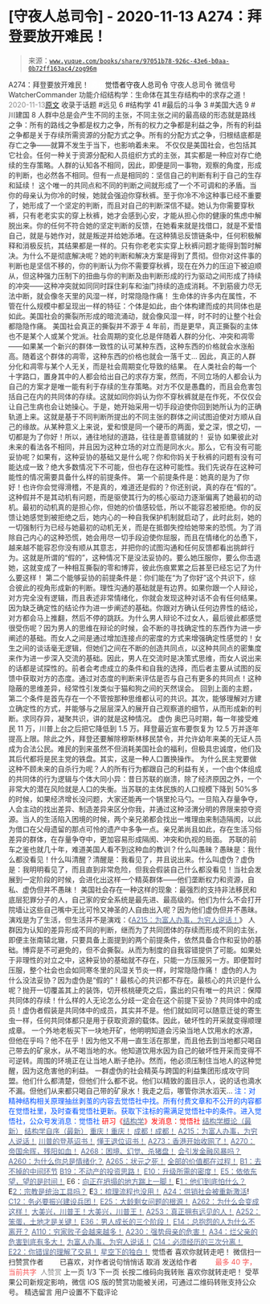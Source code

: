 # [守夜人总司令] - 2020-11-13 A274：拜登要放开难民！

> 来源：[`www.yuque.com/books/share/97051b78-926c-43e6-b0aa-0b72ff163ac4/zog96m`](https://www.yuque.com/books/share/97051b78-926c-43e6-b0aa-0b72ff163ac4/zog96m)

<ne-p id="520f42f3293818f927861ebbd5b15da4_p_0" data-lake-id="520f42f3293818f927861ebbd5b15da4_p_0"><ne-text id="u74544146" style="color: rgb(51, 51, 51);">A274：拜登要放开难民！</ne-text></ne-p> <ne-p id="40a9fc66fa08a19c5a2ae4edbf01e809" data-lake-id="40a9fc66fa08a19c5a2ae4edbf01e809"><ne-text id="ufb4669b9" ne-fontsize="12" style="color: rgb(255, 255, 255);">原创</ne-text><ne-text id="u10f00bd5" ne-fontsize="14">觉悟者</ne-text><ne-text id="u70d960e5" ne-fontsize="14">守夜人总司令</ne-text></ne-p> <ne-p id="51cab520c04dcebba375bfb1ba06bf23" data-lake-id="51cab520c04dcebba375bfb1ba06bf23"><ne-text id="u62cf3292" ne-fontsize="14" ne-bold="true" style="color: rgb(51, 51, 51);">守夜人总司令</ne-text></ne-p> <ne-p id="3c4e736cf4c2c5d4f4c2f3a4b56d4102" data-lake-id="3c4e736cf4c2c5d4f4c2f3a4b56d4102"><ne-text id="ued7b5386" ne-fontsize="14" style="color: rgb(51, 51, 51);">微信号</ne-text><ne-text id="uc25dc67b" ne-fontsize="14" style="color: rgb(51, 51, 51);">WatcherCommander</ne-text></ne-p> <ne-p id="d3b17dbb03bbc21d344bffa7510d49b8" data-lake-id="d3b17dbb03bbc21d344bffa7510d49b8"><ne-text id="u5c7924e2" ne-fontsize="14" style="color: rgb(51, 51, 51);">功能介绍</ne-text><ne-text id="u6aa2259d" ne-fontsize="14" style="color: rgb(51, 51, 51);">结构学：生命体在其生存结构中的求存之道！</ne-text></ne-p> <ne-p id="608b7607e9005f2a4177b22ef9414242" data-lake-id="608b7607e9005f2a4177b22ef9414242"><ne-text id="u23861532" style="color: rgb(140, 140, 140);">2020-11-13</ne-text>[<ne-text id="uebc6a1bd" ne-fontsize="14">原文</ne-text>](https://mp.weixin.qq.com/s?__biz=MzAxNDk1NjI2Mw==&mid=2247486051&idx=1&sn=16a4a4dd2c45563e443a6b280cb8c694&chksm=9b8a29ebacfda0fd392c9a3481fc1672de502d8678074500e94047306e74046addb03696145d&scene=27#wechat_redirect&cpage=90)</ne-p> <ne-p id="37d5e3a1b63c2ffd52061d6e22fe0918" data-lake-id="37d5e3a1b63c2ffd52061d6e22fe0918"><ne-text id="u9d5e015a" style="color: rgb(51, 51, 51);">收录于话题</ne-text></ne-p> <ne-p id="d7f1a318933699392b23747e3ace326b" data-lake-id="d7f1a318933699392b23747e3ace326b"><ne-text id="uc9f9ebb4" style="color: rgb(51, 51, 51);">#远见 6</ne-text></ne-p> <ne-p id="3cab443d96ad544b29e2c9ce3efeb120" data-lake-id="3cab443d96ad544b29e2c9ce3efeb120"><ne-text id="u3d376f7b" style="color: rgb(51, 51, 51);">#结构学 41</ne-text></ne-p> <ne-p id="935a6fa124e76061e4a45877f397ee60" data-lake-id="935a6fa124e76061e4a45877f397ee60"><ne-text id="u8dbaea59" style="color: rgb(51, 51, 51);">#最后的斗争 3</ne-text></ne-p> <ne-p id="31f07eae89198977baf7aee68d5bada3" data-lake-id="31f07eae89198977baf7aee68d5bada3"><ne-text id="u49bebab2" style="color: rgb(51, 51, 51);">#美国大选 9</ne-text></ne-p> <ne-p id="a4c001f9562840499e81841bce4266cc" data-lake-id="a4c001f9562840499e81841bce4266cc"><ne-text id="u7cc3cc3e" style="color: rgb(51, 51, 51);">#川建国 8</ne-text></ne-p> <ne-p id="bf0c7853e1e683d8a762db55ada8b3c1" data-lake-id="bf0c7853e1e683d8a762db55ada8b3c1"><ne-text id="ue9f56c72" style="color: rgb(51, 51, 51);">人群中总是会产生不同的主张，不同主张之间的最高级的形态就是路线之争：所有的路线之争都是权力之争，所有的权力之争都是利益之争，所有的利益之争都是关于存续所需资源的分配方式之争。所有的分配方式之争，归根结底都是存亡之争——就算不发生于当下，也影响着未来。</ne-text></ne-p> <ne-p id="c90b470cd5449be8f45ab7d2dc2f7c8a" data-lake-id="c90b470cd5449be8f45ab7d2dc2f7c8a"><ne-text id="u469c3d6d" style="color: rgb(51, 51, 51);">不仅仅是美国社会，也包括其它社会。任何一种关于资源分配和人员组织方式的主张，其实都是一种应对存亡绝续的生存策略。人群的认知各不相同，因此，即便是同一事物，观察的角度，形成的判断，也必然各不相同。但有一点是相同的：坚信自己的判断有利于自己的生存和延续！</ne-text></ne-p> <ne-p id="98604e71163470b5af7a5742a16a9bb0" data-lake-id="98604e71163470b5af7a5742a16a9bb0"><ne-text id="u1bd1b1b2" style="color: rgb(51, 51, 51);">这个唯一的共同点和不同的判断之间就形成了一个不可调和的矛盾。当你的母亲认为你冷的时候，她就会强迫你穿秋裤。至于你冷不冷这种事已经不重要了，她形成了一个坚定的判断，而且对自己的判断深信不疑。她认为你需要穿秋裤，只有老老实实的穿上秋裤，她才会感到心安，才能从担心你的健康的焦虑中解脱出来。你的任何不符合她的坚定判断的反馈，在她看来就是找借口，就是不爱惜自己，就是与她作对，就是叛逆并给她添堵。在这种猜忌反馈链条中，任何积极解释和消极反抗，其结果都是一样的。只有你老老实实穿上秋裤问题才能得到暂时解决。为什么不是彻底解决呢？她的判断和解决方案是得到了贯彻。但你对这件事的判断也是坚信不移的，你的判断认为你不需要穿秋裤，现在在外力的压迫下被迫顺从，但这种强力压制下的扭曲与你的判断及由判断形成的行为驱动之间形成了持续的冲突——这种冲突就如同同时踩住刹车和油门持续的造成消耗。不到筋疲力尽无法中断，就会像冬天里的风湿一样，时常隐隐作痛！</ne-text></ne-p> <ne-p id="6a3e6b5728c5c24b7ff842120ead7a72" data-lake-id="6a3e6b5728c5c24b7ff842120ead7a72"><ne-text id="ue9918b09" style="color: rgb(51, 51, 51);">生命体的许多内在属性，不管在什么规模中都呈现出一样的特征：个体是如此，由个体构建而成的共同体也是如此。美国社会的撕裂所形成的暗流涌动，就会像风湿一样，时不时的让整个社会都隐隐作痛。</ne-text></ne-p> <ne-p id="f12b2d1e1fe78d8ae6a3824b7bdfff1f" data-lake-id="f12b2d1e1fe78d8ae6a3824b7bdfff1f"><ne-text id="u3370b851" style="color: rgb(51, 51, 51);">美国社会真正的撕裂并不源于 4 年前，而是更早，真正撕裂的主体也不是某个人或某个党派。社会周期的变化总是伴随着人群的分化、冲突和凋零——如果某一个新兴的群体一致性的认可某种东西，这种东西的价格就会水涨船高。随着这个群体的凋零，这种东西的价格也就会一落千丈… 因此，真正的人群分化和凋零与某个人无关，而是社会周期变化导致的结果。</ne-text></ne-p> <ne-p id="923e7ed18ac177da8f3009ef8149610b" data-lake-id="923e7ed18ac177da8f3009ef8149610b"><ne-text id="u8302cf77" style="color: rgb(51, 51, 51);">在人类社会的每一个十字路口，置身其中的人都会给出自己的求存方案，然而，不同立场的人都会认为自己的方案才是唯一能有利于存续的生存策略。对方不仅是愚蠢的，而且会危害包括自己在内的共同体的存续。这就如同你妈认为你不穿秋裤就是在作死，不仅仅会让自己生病也会让她操心。于是，她开始采用一切手段迫使你回到她所认为的正确轨道上来。这就是基于不同判断所提出的不同主张的群体之间试图迫使对方顺从自己的缘故。从某种意义上来说，爱和恨是同一个硬币的两面，爱之深，恨之切，一切都是为了你好！所以，通往地狱的道路，往往是善意铺就的！</ne-text></ne-p> <ne-p id="dace1a3fabf562afd86b510f8c4774b3" data-lake-id="dace1a3fabf562afd86b510f8c4774b3"><ne-text id="ub0a1a832" ne-bold="true" style="color: rgb(51, 51, 51);">妥协</ne-text></ne-p> <ne-p id="a3b3f59d06945f10c41f03a0bd242d29" data-lake-id="a3b3f59d06945f10c41f03a0bd242d29"><ne-text id="uf1519c22" style="color: rgb(51, 51, 51);">如果彼此对未来的看法各不相同，并且因为这种立场的对立而是同水火。那么，它有没有可能妥协呢？如果有，这种妥协的基础又是什么呢？你和你妈关于秋裤的问题有没有可能达成一致？绝大多数情况下不可能，但也存在这种可能性。我们先说存在这种可能性的情况需要具备什么样的前提条件。</ne-text></ne-p> <ne-p id="b0708de8269b4a37d2194fc8373c4943" data-lake-id="b0708de8269b4a37d2194fc8373c4943"><ne-text id="u5c079d5b" style="color: rgb(51, 51, 51);">第一个前提条件是：她真的是为了你好！也许你会觉得滑稽，不是真的，难道还是假的？你还别说，真的存在“假的”。这种假并不是其动机有问题，而是驱使其行为的核心驱动力逐渐偏离了她最初的动机。最初的动机真的是担心你，但她的价值感较低，所以不能容忍被拒绝。你的反馈让她感觉到被拒绝之后，她内心的一种自我保护机制就启动了，此时此刻，她的一切强制行为已经与她最初的动机无关，而是在抵御失控给她带来的恐慌。为了消除自己内心的这种恐慌，她会用尽一切手段迫使你屈服，而且在情绪化的怂恿下，越来越不能容忍你没有顺从其意志，并把你的试图沟通和任何反馈都看出挑衅行为。这就是所谓的“假的”，这种情况下是没法妥协的。要么她压服你，要么你击退她，这就变成了一种相互撕裂的零和博弈，彼此伤痕累累之后甚至已经忘记了为什么要这样！</ne-text></ne-p> <ne-p id="2b7fb948db6df2e8b20ff1e775a7a56a" data-lake-id="2b7fb948db6df2e8b20ff1e775a7a56a"><ne-text id="u5c5c8156" style="color: rgb(51, 51, 51);">第二个能够妥协的前提条件是：你们能在“为了你好”这个共识下，综合彼此的视角形成新的判断。理性沟通的基础就是有边界。如果你跟一个人辩论，对方完全没有逻辑，而且表述非常情绪化，你就会发现这种对话不会有任何结果。因为缺乏确定性的结论作为进一步阐述的基础。你跟对方确认任何边界性的结论，对方都会马上推翻，然后不停的跳跃。为什么男人辩论不过女人，最后彼此都感觉很受伤呢？因为男人的思维在辩论的时候，会不断的寻找确定性的东西作为进一步阐述的基础。而女人之间是通过增加连接点的密度的方式来增强确定性感觉的！女生之间的谈话毫无逻辑，但她们之间在不断的创造共同点，以这种共同点的密集度来作为进一步深入交流的基础。因此，男人在交流时是决策式思维，而女人说出来的话都是试探性的。前者会考虑成立的条件和自我的选择，而后者主要从试图的反馈中获取对方的态度。通过对态度的判断来评估是否与自己有更多的共同点！这种隐蔽的思维差异，经常性引发类似于猫和狗之间的天然误会。</ne-text></ne-p> <ne-p id="811cfc976bf1b739031b7f751a0d933e" data-lake-id="811cfc976bf1b739031b7f751a0d933e"><ne-text id="u9a683bb9" style="color: rgb(51, 51, 51);">回到上面的主题，第二个条件是首先存在一个不管按那种思维都认可的共识。其次，能够理解对方建立确定性的方式，并能够与之层层深入的展开自己观察道的细节，从而形成新的判断。求同存异，凝聚共识，讲的就是这种情况。</ne-text></ne-p> <ne-p id="5c872296c09866eb5681a1cacb687f74" data-lake-id="5c872296c09866eb5681a1cacb687f74"><ne-text id="u33ed9b19" ne-bold="true" style="color: rgb(51, 51, 51);">虚伪</ne-text></ne-p> <ne-p id="f324e651ed5e6313a5a54f6e9d622c8a" data-lake-id="f324e651ed5e6313a5a54f6e9d622c8a"><ne-text id="ubeb69e08" style="color: rgb(51, 51, 51);">奥巴马时期，每一年接受难民 11 万，川普上台之后把它降低到 1.5 万。拜登最近宣布要恢复为 12.5 万并逐年提高上限。除此之外，拜登还要解除穆斯林移民禁令，并允许幼年来美的无证人员成为合法公民。难民的到来虽然不但消耗美国社会的福利，但极具忠诚度，他们及其后代都将是民主党的铁盘。其实，这是一种人口置换操作。</ne-text></ne-p> <ne-p id="363e07ea63716ffa4b2373aa67bf8198" data-lake-id="363e07ea63716ffa4b2373aa67bf8198"><ne-text id="u893aac4c" style="color: rgb(51, 51, 51);">为什么民主党要做这种不顾未来的自杀行为呢？人的所有行为都跟自己的利益有关，一个由个体组成的共同体的行为逻辑与个体大同小异：昔日苏联的崩溃，除了经济原因之外，一个非常大的潜在风险就是人口的失衡。当苏联的主体民族的人口规模下降到 50%多的时候，如果经济增长没问题，大家还能再一个锅里抡马勺。一旦陷入存量争夺，人会主动的找出差异、制造差异来区分你我，并通过这种泾渭分明的界限来掠夺资源。当人的生活陷入困境的时候，两个亲兄弟都会找出一堆理由来制造隔阂，以此为借口在父母遗留的那点可怜的遗产中多争一点。亲兄弟尚且如此，存在生活习俗差异的群体，在存量争夺中，更加容易形成隔阂、冲突和仇视的局面。</ne-text></ne-p> <ne-p id="bebc238c65507ff50f7fca6b5be1d9f0" data-lake-id="bebc238c65507ff50f7fca6b5be1d9f0"><ne-text id="udb52c686" style="color: rgb(51, 51, 51);">苏联的前车之鉴也就几十年，难道美国人看不到这种血的教训？什么叫愚昧？愚昧是：我什么都没看见！什么叫清醒？清醒是：我看见了，并且说出来。什么叫虚伪？虚伪是：我明明看见了，而且直到非常危险，但我会假装自己什么都没看见！当社会发展到一定阶段的时候，会进化出这样一个精英群体——他们垄断权力和资源，自私、虚伪但并不愚昧！</ne-text></ne-p> <ne-p id="593f107eb50cc87eeacb143e0cc1640b" data-lake-id="593f107eb50cc87eeacb143e0cc1640b"><ne-text id="ube9833c4" style="color: rgb(51, 51, 51);">美国社会存在一种这样的现象：最强烈的支持非法移民和底层犯罪分子的人，自己家的安全系统是最先进、最高级的。他们为什么不会打开院墙让这些自己嘴中无比可怜又神圣的人自由出入呢？因为他们虚伪但并不愚昧。演戏是为了生活，但生活并不是演戏：《</ne-text>[<ne-text id="ua086a248" style="color: rgb(87, 107, 149);">A215：为富人办事，为穷人说话！</ne-text>](http://mp.weixin.qq.com/s?__biz=MzAxNDk1NjI2Mw==&mid=2247485551&idx=1&sn=73c6eccb8f9f841ae33bef7f3f4abbcc&chksm=9b8a2be7acfda2f182b69d83448189f4db97be5e35acefbf86f8e6b1e3f0646838e968f871a0&scene=21#wechat_redirect)<ne-text id="uc0a31098" style="color: rgb(51, 51, 51);">》</ne-text></ne-p> <ne-p id="fb0e993b7ffb4de19d1faef7aa2bf144" data-lake-id="fb0e993b7ffb4de19d1faef7aa2bf144"><ne-text id="u9485fad4" style="color: rgb(51, 51, 51);">人群因为认知的差异形成不同的判断，继而为了共同团体的存续而形成不同的主张，即便主张南辕北辙，只要具备上面提到的两个前提条件，依然具备合作和妥协的基础。博弈是不可避免的，但不会撕裂。从而为制度的自我容错提供了可能。如果处于非理性的对立之中，这种妥协的基础就不存在，只能一方压服另一方。即便暂时压服，整个社会也会如同寒冬里的风湿关节炎一样，时常隐隐作痛！</ne-text></ne-p> <ne-p id="d96e51ca350370c2a2ac81a0a6102c2c" data-lake-id="d96e51ca350370c2a2ac81a0a6102c2c"><ne-text id="u5a25bc79" style="color: rgb(51, 51, 51);">虚伪的人为什么没法妥协？因为虚伪是“假的”！最核心的共识都不存在。最核心的共识是什么呢？抛开一切覆盖其上的装饰，切开核桃硬壳之后，露出的只有唯一的共识：保障共同体的存续！什么样的人无论怎么分歧一定会在这个前提下妥协？共同体中的成员！虚伪者假装是共同体中的成员，其实并不是。他们就如同可以随意迁徙的寄生虫一样，任何共同体都只是用于获取资源的载体。因此，破坏性的开采就变得顺理成章。</ne-text></ne-p> <ne-p id="f1d150b655373a81060de019626eafca" data-lake-id="f1d150b655373a81060de019626eafca"><ne-text id="u37806cb5" style="color: rgb(51, 51, 51);">一个外地老板买下一块地开矿，他明明知道会污染当地人饮用水的水源，但他在乎吗？他不在乎！因为他又不用一直生活在那里，而且他去到当地都只喝自己带去的矿泉水，从不喝当地的水。他知道饮用水因为自己的破坏性开采而变得不可逆转。周围的环境正在让当地人断子绝孙。然而，他必须压制住当地人的这种觉醒，因为这危害他的利益。</ne-text></ne-p> <ne-p id="4681ae521106cbf33ce7e819b2c57bcb" data-lake-id="4681ae521106cbf33ce7e819b2c57bcb"><ne-text id="u4d176d8c" style="color: rgb(51, 51, 51);">一群虚伪的社会精英与跨国的利益集团形成攻守同盟。他们什么都清楚，但他们什么都不说。他们以精致的面目示人，说的话也滴水不漏。但他们从来都只喝自己带的矿泉水！我走之后，哪管你洪水滔天…</ne-text></ne-p> <ne-p id="8ecee0bcc2737c357ff07ddd23fe6f7f" data-lake-id="8ecee0bcc2737c357ff07ddd23fe6f7f"><ne-text id="u18c5b6ad" ne-bold="true" style="color: rgb(0, 82, 255);">注：对精神结构相关原理抽丝剥茧的内容去觉悟社中找。所有付费文章和不公开的内容都在觉悟社里，及时查看觉悟社更新。获取下注标的需满足觉悟社中的条件。进入觉悟社，公众号发消息：觉悟社</ne-text></ne-p> <ne-p id="264b37167b2da3690715684a5f38bde9" data-lake-id="264b37167b2da3690715684a5f38bde9" ne-alignment="center"><ne-text id="ub36a7a1b" ne-fontsize="13" style="color: rgb(255, 0, 0);">研习《</ne-text>[<ne-text id="u73dedb14" style="color: rgb(87, 107, 149);">结构学</ne-text>](https://mp.weixin.qq.com/mp/appmsgalbum?action=getalbum&album_id=1318317199878225920&__biz=MzAxNDk1NjI2Mw==#wechat_redirect)<ne-text id="u8de75db5" ne-fontsize="13" style="color: rgb(255, 0, 0);">》发消息</ne-text><ne-text id="u9cfcdd99" ne-fontsize="13" ne-bold="true" style="color: rgb(255, 0, 0);">：觉悟社</ne-text></ne-p>  <ne-p id="44b0254517485530b5d9c5b9cfd758b8" data-lake-id="44b0254517485530b5d9c5b9cfd758b8" ne-alignment="center"><ne-card data-card-name="image" data-card-type="inline" id="iffiz" ne-fontsize="13" data-event-boundary="card" style="color: rgb(53, 53, 53);"><ne-p id="f2d883d09e74d0da64e4be73049eeafc" data-lake-id="f2d883d09e74d0da64e4be73049eeafc">[<ne-text id="u3f87c07e" ne-fontsize="13" style="color: rgb(87, 107, 149);">结构学概论（最新）</ne-text>](http://mp.weixin.qq.com/s?__biz=MzAxNDk1NjI2Mw==&mid=2247485167&idx=1&sn=d5e962eff4a8e9770c83bc87d19d07f3&chksm=9b8a2567acfdac7154f7a62996dca874e5d186b44f3d120dcb633760318788c42d304e325313&scene=21#wechat_redirect)</ne-p> <ne-p id="317d1e2408a9b7fb9df7e4d82f0671ce" data-lake-id="317d1e2408a9b7fb9df7e4d82f0671ce">[<ne-text id="udc3e8a37" ne-fontsize="13" style="color: rgb(87, 107, 149);">结构学自序（最新）</ne-text>](http://mp.weixin.qq.com/s?__biz=MzAxNDk1NjI2Mw==&mid=2247485327&idx=1&sn=5a8c9a6499c84e1c3129ca7cb41e0ac7&chksm=9b8a2407acfdad112471c12c6b86e4e914116dbb6d6588fa726a72e0aafa01d9c1b9fd24a738&scene=21#wechat_redirect)</ne-p> <ne-p id="c943e757468d7be6193653ef06044287" data-lake-id="c943e757468d7be6193653ef06044287">[<ne-text id="u4bc5d072" ne-fontsize="13" style="color: rgb(87, 107, 149);">重庆！重庆！</ne-text>](http://mp.weixin.qq.com/s?__biz=MzAxNDk1NjI2Mw==&mid=2247485354&idx=1&sn=331128611c478feede60317e963239a5&chksm=9b8a2422acfdad3448a9bcc0f9745f4367028e8a9b0a307f7c01c2690c398560a4be5e43492c&scene=21#wechat_redirect)</ne-p> <ne-p id="82e9c32ac411e2dcb7cebd8833eb031b" data-lake-id="82e9c32ac411e2dcb7cebd8833eb031b">[<ne-text id="u86e6a497" ne-fontsize="13" style="color: rgb(87, 107, 149);">成都！成都！</ne-text>](http://mp.weixin.qq.com/s?__biz=MzIzMDYwOTM0Mg==&mid=2247484576&idx=1&sn=432e1df31f0735f0c93636776e97a859&chksm=e8b19c71dfc615671c9204af66bb0ffdb622fb2545b0387734a662feaa8e8be57d3063f59c5a&scene=21#wechat_redirect)</ne-p> <ne-p id="8f8785765ba084a0dd6a96299c6f80c0" data-lake-id="8f8785765ba084a0dd6a96299c6f80c0">[<ne-text id="u627763fd" ne-fontsize="13" style="color: rgb(87, 107, 149);">A215：为富人办事，为穷人说话！</ne-text>](http://mp.weixin.qq.com/s?__biz=MzAxNDk1NjI2Mw==&mid=2247485551&idx=1&sn=73c6eccb8f9f841ae33bef7f3f4abbcc&chksm=9b8a2be7acfda2f182b69d83448189f4db97be5e35acefbf86f8e6b1e3f0646838e968f871a0&scene=21#wechat_redirect)</ne-p> <ne-p id="73011bd314c09a3b4f56e2d512d80807" data-lake-id="73011bd314c09a3b4f56e2d512d80807">[<ne-text id="u788ab45c" ne-fontsize="13" style="color: rgb(87, 107, 149);">川普的登基诏书！</ne-text>](http://mp.weixin.qq.com/s?__biz=MzAxNDk1NjI2Mw==&mid=2247485994&idx=1&sn=1386947b02dcf7859a430b95973dba4e&chksm=9b8a29a2acfda0b4b96fe0f26e71de347de1898f6fd1a2f59280cbabc6976ca0c5e4958ba74a&scene=21#wechat_redirect)</ne-p> <ne-p id="339ad8616b7573f4f7143df1341a3180" data-lake-id="339ad8616b7573f4f7143df1341a3180">[<ne-text id="u0ee4111a" ne-fontsize="13" style="color: rgb(87, 107, 149);">懂王退位诏书！</ne-text>](http://mp.weixin.qq.com/s?__biz=MzAxNDk1NjI2Mw==&mid=2247486004&idx=1&sn=e77bc895425f2b8d633a2bf520238a0b&chksm=9b8a29bcacfda0aa3896a444fe5d6d3e87b9dc80e5a3677a79d99060e640866df16420ce4458&scene=21#wechat_redirect)</ne-p> <ne-p id="78ccda0378af2c7c8cb6ad886e8138c0" data-lake-id="78ccda0378af2c7c8cb6ad886e8138c0">[<ne-text id="u08791e64" ne-fontsize="13" style="color: rgb(87, 107, 149);">A273：香港开始收网了！</ne-text>](http://mp.weixin.qq.com/s?__biz=MzAxNDk1NjI2Mw==&mid=2247486046&idx=1&sn=658fd1f0670418ba2b57c5ac4a10bf09&chksm=9b8a29d6acfda0c0756814708793f9bc5bcfbcd26bb95b9bf8cb56cfb24f2c8150b0dac97a82&scene=21#wechat_redirect)</ne-p> <ne-p id="37e2146686857c081582d17ece71d7be" data-lake-id="37e2146686857c081582d17ece71d7be">[<ne-text id="u0e5e3014" ne-fontsize="13" style="color: rgb(87, 107, 149);">A270：帝国余晖，残阳如血！</ne-text>](http://mp.weixin.qq.com/s?__biz=MzAxNDk1NjI2Mw==&mid=2247486034&idx=1&sn=dd804b6b0c77b7eaee323ff1c75d0781&chksm=9b8a29daacfda0cc03cae9883ea3a777783fd7b246c0a46f57234f3d2ba81c373ef688ce936e&scene=21#wechat_redirect)</ne-p> <ne-p id="341c7b5ff63e37157f1f805051d652d4" data-lake-id="341c7b5ff63e37157f1f805051d652d4">[<ne-text id="u3715eec3" ne-fontsize="13" style="color: rgb(87, 107, 149);">A268：困境、幻觉、杀猪盘！</ne-text>](http://mp.weixin.qq.com/s?__biz=MzAxNDk1NjI2Mw==&mid=2247486009&idx=1&sn=7041a3af3fc2ccf02f7fdfab8522ebdc&chksm=9b8a29b1acfda0a7f535679478aa338c726ba4b1010fbe5c9fc0ee6cff5b2b875c8ad6503225&scene=21#wechat_redirect)</ne-p> <ne-p id="989bfe02ec1ff8117fb0469ec861c6ae" data-lake-id="989bfe02ec1ff8117fb0469ec861c6ae">[<ne-text id="u7edff436" ne-fontsize="13" style="color: rgb(87, 107, 149);">会引发金融风暴吗？</ne-text>](http://mp.weixin.qq.com/s?__biz=MzIzMDYwOTM0Mg==&mid=2247484522&idx=1&sn=2c70396adcb6dc54df34052ca924aac5&chksm=e8b19cbbdfc615ad03c4de063af6eb3dcd8af5e3b20e71438206304d6b44ad150fc6d8b8e9ff&scene=21#wechat_redirect)</ne-p> <ne-p id="72f5603a368668636bc0a3cd20e5d9e6" data-lake-id="72f5603a368668636bc0a3cd20e5d9e6">[<ne-text id="uc3a3c3a4" ne-fontsize="13" style="color: rgb(87, 107, 149);">A260：为什么你总是情绪化？</ne-text>](http://mp.weixin.qq.com/s?__biz=MzAxNDk1NjI2Mw==&mid=2247485923&idx=1&sn=6e1e4a5b0b44a3ac652fe5b32b56ac07&chksm=9b8a2a6bacfda37d56d0717875b11867d9f7426fb815a36f43aebb438d135b81c8d69c3ab006&scene=21#wechat_redirect)</ne-p> <ne-p id="5338ffd09c4a0d3ebd91fc5542d4d56c" data-lake-id="5338ffd09c4a0d3ebd91fc5542d4d56c">[<ne-text id="udac439ea" ne-fontsize="13" style="color: rgb(87, 107, 149);">A265：状元之死！</ne-text>](http://mp.weixin.qq.com/s?__biz=MzAxNDk1NjI2Mw==&mid=2247485989&idx=1&sn=e68f095a30726390b5c2d9eceeca7ab3&chksm=9b8a29adacfda0bbcb9a223e21127e23a2ce9aa8b1d060735a724e7e2cbe96e3bafd5b425a9a&scene=21#wechat_redirect)</ne-p> <ne-p id="1b4018017c3cbec981fc9a5193466d70" data-lake-id="1b4018017c3cbec981fc9a5193466d70">[<ne-text id="u33f2c07a" ne-fontsize="13" style="color: rgb(87, 107, 149);">全部的价值都在过程！</ne-text>](http://mp.weixin.qq.com/s?__biz=MzAxNDk1NjI2Mw==&mid=2247485888&idx=1&sn=f9765bb5c7a4b9f5ad472f7484094e2d&chksm=9b8a2a48acfda35e1616382e077254eee1ce9e45629c2e043b3c0ff5e0a10d888ed0910b78c7&scene=21#wechat_redirect)</ne-p> <ne-p id="44e3e1414e885912cb02885a23df70ad" data-lake-id="44e3e1414e885912cb02885a23df70ad">[<ne-text id="ub21efc5f" ne-fontsize="13" style="color: rgb(87, 107, 149);">B1：去不掉的中间环节</ne-text>](http://mp.weixin.qq.com/s?__biz=MzIzMDYwOTM0Mg==&mid=2247483903&idx=1&sn=e8a21cb816d6a27d869f81463805a208&chksm=e8b1992edfc610380f54d91f9acc9844820c77ce8a5bcedb4f36372c406647f45fd2514a6a77&scene=21#wechat_redirect)</ne-p> <ne-p id="bf9e760b94e7085f227bd72e6c405f8b" data-lake-id="bf9e760b94e7085f227bd72e6c405f8b">[<ne-text id="uea49ed71" ne-fontsize="13" style="color: rgb(87, 107, 149);">B19：不动产的投资思路！</ne-text>](http://mp.weixin.qq.com/s?__biz=MzIzMDYwOTM0Mg==&mid=2247484069&idx=1&sn=a13a6e590a21b27fd1356718b3a2dcd3&chksm=e8b19a74dfc613622b23c7233732cbb1d499c75f9b7ac3047cdeaee3a34eeae7d3b4871429f1&scene=21#wechat_redirect)</ne-p> <ne-p id="ca04c9a0e614597d20469bac2cd8b330" data-lake-id="ca04c9a0e614597d20469bac2cd8b330">[<ne-text id="u8bd0f9a9" ne-fontsize="13" style="color: rgb(87, 107, 149);">E10：升级所需的密度！</ne-text>](http://mp.weixin.qq.com/s?__biz=MzAxNDk1NjI2Mw==&mid=2247485337&idx=1&sn=e93780b3d10de5b467e71f326eb12838&chksm=9b8a2411acfdad07d858079223ba3eda77fe88caa8d769030eb67c15f5511fab584f8d1244ca&scene=21#wechat_redirect)</ne-p> <ne-p id="6740332445aec18eac4d7b3b510832cd" data-lake-id="6740332445aec18eac4d7b3b510832cd">[<ne-text id="u13c8fa46" ne-fontsize="13" style="color: rgb(87, 107, 149);">E5：依依东望，望的是时间！</ne-text>](http://mp.weixin.qq.com/s?__biz=MzIzMDYwOTM0Mg==&mid=2247483860&idx=1&sn=b5b01ae82ff764ce2806251e3f2a809f&chksm=e8b19905dfc61013607735eb7782299c9a4d7a39a8b15a7b46182ef20eda3ffe9f6ed6337e1f&scene=21#wechat_redirect)</ne-p> <ne-p id="6c2c73401209d79a4476b17e901d3c44" data-lake-id="6c2c73401209d79a4476b17e901d3c44"><ne-text id="u75f2bd04" ne-fontsize="13" style="color: rgb(53, 53, 53);">E6：</ne-text>[<ne-text id="uf0c8599c" ne-fontsize="13" style="color: rgb(87, 107, 149);">向正在坍塌的地方踹上一脚！</ne-text>](http://mp.weixin.qq.com/s?__biz=MzAxNDk1NjI2Mw==&mid=2247483789&idx=1&sn=5e44b7b524c3dc4bb7705f49ed0a44a3&chksm=9b8a2205acfdab139e4b1d44ef6702b09c9fbf79505340205d13fbdaa33207a997f54bee0e97&scene=21#wechat_redirect)</ne-p> <ne-p id="62f73163063f144e3a911f709780b37a" data-lake-id="62f73163063f144e3a911f709780b37a"><ne-text id="u01521395" ne-fontsize="13" style="color: rgb(11, 1, 20);">E</ne-text>[<ne-text id="uf7c9cf67" ne-fontsize="13" style="color: rgb(87, 107, 149);">1：他们到底怕什么？</ne-text>](http://mp.weixin.qq.com/s?__biz=MzAxNDk1NjI2Mw==&mid=2247483898&idx=1&sn=1b0a50386e9e89d2750dec717236f0aa&chksm=9b8a2272acfdab64235b35ee5e91b8cac6172144207251636e1345fc570aa1601f59eff7f442&scene=21#wechat_redirect)</ne-p> <ne-p id="639ecd54036601a54d90d3de72d72798" data-lake-id="639ecd54036601a54d90d3de72d72798"><ne-text id="ud034d4fe" ne-fontsize="13" style="color: rgb(11, 1, 20);">E</ne-text>[<ne-text id="u6f704a78" ne-fontsize="13" style="color: rgb(87, 107, 149);">2：宗教是统治工具吗？</ne-text>](http://mp.weixin.qq.com/s?__biz=MzAxNDk1NjI2Mw==&mid=2247483901&idx=1&sn=f5d9f8c7bd84370c79adae921351e813&chksm=9b8a2275acfdab63fde093d76ff82e01d0e2fd43ea675f77fd17fd51a15873d4d10499f5338d&scene=21#wechat_redirect)</ne-p> <ne-p id="34a4d4c679c11b5451dce621c3bf6cef" data-lake-id="34a4d4c679c11b5451dce621c3bf6cef"><ne-text id="ub496fb0a" ne-fontsize="13" style="color: rgb(11, 1, 20);">E</ne-text>[<ne-text id="u9f109cad" ne-fontsize="13" style="color: rgb(87, 107, 149);">3：梳理流程也没用！</ne-text>](http://mp.weixin.qq.com/s?__biz=MzAxNDk1NjI2Mw==&mid=2247483989&idx=1&sn=ee70dacfd980f041379d91ae947ece44&chksm=9b8a21ddacfda8cb28bf62d6f53531e8a8ebce2de96396e50ec7e7e144fffe502ec6faee3415&scene=21#wechat_redirect)</ne-p> <ne-p id="ec66852760755cfd21f2ecfcc47040ad" data-lake-id="ec66852760755cfd21f2ecfcc47040ad">[<ne-text id="u1b79ac29" ne-fontsize="13" style="color: rgb(87, 107, 149);">A24：供销社会被重新激活</ne-text>](http://mp.weixin.qq.com/s?__biz=MzAxNDk1NjI2Mw==&mid=2247484249&idx=1&sn=b8af24c3440b291292b1ed4eddfcfaec&chksm=9b8a20d1acfda9c79045cf72415a403a655fcbcc03483c9b2970fd289e28f7c18a998142039c&scene=21#wechat_redirect)<ne-text id="u38675ad9" ne-fontsize="13" style="color: rgb(11, 1, 20);">!</ne-text></ne-p> <ne-p id="8877cf038f04ec079a67a05e3bcfd5a7" data-lake-id="8877cf038f04ec079a67a05e3bcfd5a7">[<ne-text id="u0edf3f0c" ne-fontsize="13" style="color: rgb(87, 107, 149);">C12：务必要振兴建设兵团！</ne-text>](http://mp.weixin.qq.com/s?__biz=MzAxNDk1NjI2Mw==&mid=2247484193&idx=1&sn=88c86597191d0c97a411f9ea6f7b7c5d&chksm=9b8a20a9acfda9bfae819e8e42531fe6d523dd244ef0fc0c0787ab812540108c181f7ec2ffa9&scene=21#wechat_redirect)</ne-p> <ne-p id="137c35782402bcdbe3065cb5e304b3fa" data-lake-id="137c35782402bcdbe3065cb5e304b3fa">[<ne-text id="u94c3b26d" ne-fontsize="13" style="color: rgb(87, 107, 149);">E25：大龄剩女问题的根源！</ne-text>](http://mp.weixin.qq.com/s?__biz=MzIzMDYwOTM0Mg==&mid=2247484587&idx=1&sn=3335cb9dd973ae9f9c9279a0388bbe33&chksm=e8b19c7adfc6156c752a5edad793fc1d8db424d6b609ce62f26f78537b3b41e83ea47aca2929&scene=21#wechat_redirect)</ne-p> <ne-p id="c87a66708946033eb0fcab6c97ed0c7f" data-lake-id="c87a66708946033eb0fcab6c97ed0c7f">[<ne-text id="ub602d122" ne-fontsize="13" style="color: rgb(87, 107, 149);">A262：为什么会变成这样！</ne-text>](http://mp.weixin.qq.com/s?__biz=MzIzMDYwOTM0Mg==&mid=2247484706&idx=1&sn=5ca043ccf8e8e37fa1b92dc64b676c54&chksm=e8b19df3dfc614e536b260c443b18902be1d0043e8d0be9bc1e7399af61a6baeeec6485ba015&scene=21#wechat_redirect)</ne-p> <ne-p id="b0e03d4578bd2260e32534cdd3615af7" data-lake-id="b0e03d4578bd2260e32534cdd3615af7">[<ne-text id="u19cce6b0" ne-fontsize="13" style="color: rgb(87, 107, 149);">大美兴，川普王！大美兴，川普王！</ne-text>](http://mp.weixin.qq.com/s?__biz=MzIzMDYwOTM0Mg==&mid=2247484697&idx=1&sn=9f591794bbbf03db85d5cf43fb68b09a&chksm=e8b19dc8dfc614de1a28502672f9a3913e22f4aa51586f65015d8d929f89abeb1fe13fa20ec7&scene=21#wechat_redirect)</ne-p> <ne-p id="8dceee6ed5aee07c68e34a2a0d67eb9c" data-lake-id="8dceee6ed5aee07c68e34a2a0d67eb9c">[<ne-text id="u09712c2a" ne-fontsize="13" style="color: rgb(87, 107, 149);">A253：真正拥有远见的人！</ne-text>](http://mp.weixin.qq.com/s?__biz=MzIzMDYwOTM0Mg==&mid=2247484654&idx=1&sn=5826086165322478b2f0fbdbfe4f321e&chksm=e8b19c3fdfc61529bf931903efc689bc8b756a292fddf971cdda369691ad320d85e6e2d53b5b&scene=21#wechat_redirect)</ne-p> <ne-p id="50c6f684ca64762360bcb69be3a435bb" data-lake-id="50c6f684ca64762360bcb69be3a435bb">[<ne-text id="u71bbabc2" ne-fontsize="13" style="color: rgb(87, 107, 149);">A252：笨蛋，土地才是关键！</ne-text>](http://mp.weixin.qq.com/s?__biz=MzIzMDYwOTM0Mg==&mid=2247484626&idx=1&sn=4e43f2ef656aef28fba94ae72d295fb9&chksm=e8b19c03dfc615154ee4587f8facc3446de42f7189175385d3ee3d35c04264487aca3a9f6585&scene=21#wechat_redirect)</ne-p> <ne-p id="f6f74803d5dfdadcbb2b159ea6df9e2e" data-lake-id="f6f74803d5dfdadcbb2b159ea6df9e2e">[<ne-text id="ubf61364a" ne-fontsize="13" style="color: rgb(87, 107, 149);">E36：男人成长的三个阶段！</ne-text>](http://mp.weixin.qq.com/s?__biz=MzIzMDYwOTM0Mg==&mid=2247484322&idx=1&sn=c300d9466951d36645128c5167ca5934&chksm=e8b19b73dfc61265dde1bb437a9945db0c1d9c7fe1cbffe1feec995c9dde8a6eb99272dc86a9&scene=21#wechat_redirect)</ne-p> <ne-p id="fd100a84b64ba6bb96bfc4ad9d53bdff" data-lake-id="fd100a84b64ba6bb96bfc4ad9d53bdff">[<ne-text id="u72cd9938" ne-fontsize="13" style="color: rgb(87, 107, 149);">E14：总抱怨的人为什么不离开？</ne-text>](http://mp.weixin.qq.com/s?__biz=MzIzMDYwOTM0Mg==&mid=2247484341&idx=1&sn=c266eb0136273f0b1219e0fd659daafc&chksm=e8b19b64dfc61272f157e1e17a76b2e83c6fd62a1beb78d60ea73a65463109b428cd9dd6ce7a&scene=21#wechat_redirect)</ne-p> <ne-p id="2203fb937e4e03c0695a4518c9820ae2" data-lake-id="2203fb937e4e03c0695a4518c9820ae2">[<ne-text id="u86fddbe8" ne-fontsize="13" style="color: rgb(87, 107, 149);">A110：穷家败子会越来越多！</ne-text>](http://mp.weixin.qq.com/s?__biz=MzAxNDk1NjI2Mw==&mid=2247484897&idx=1&sn=84e1c8a85eb385c04f400095d47d55eb&chksm=9b8a2669acfdaf7f7a431a12c057023ae123aaa855b0f9d48a98c21eae27788632beb60765c9&scene=21#wechat_redirect)</ne-p> <ne-p id="97fa7be1d577499182c7af1bcc226ad7" data-lake-id="97fa7be1d577499182c7af1bcc226ad7">[<ne-text id="u5881fa28" ne-fontsize="13" style="color: rgb(87, 107, 149);">A230：强势母亲的危害！</ne-text>](http://mp.weixin.qq.com/s?__biz=MzAxNDk1NjI2Mw==&mid=2247485580&idx=1&sn=2cc3edbadc35fe694b34e553e609e93f&chksm=9b8a2b04acfda21277dcce494459ecb73b606a954a7e020e03498408591b33bead008575f0f7&scene=21#wechat_redirect)</ne-p> <ne-p id="8995d4f38bd1dea70b04212f92b6ac1e" data-lake-id="8995d4f38bd1dea70b04212f92b6ac1e">[<ne-text id="u232c8641" ne-fontsize="13" style="color: rgb(87, 107, 149);">A34：烂父亲的危害到底有多大！</ne-text>](http://mp.weixin.qq.com/s?__biz=MzIzMDYwOTM0Mg==&mid=2247483986&idx=1&sn=984fbf5e696f7a3f34f25dcf93037cea&chksm=e8b19a83dfc61395d629a54503920505c42a73a62b9e72308ed4ea0d66c509ca66a1a3138ea5&scene=21#wechat_redirect)</ne-p> <ne-p id="89ff25d93979128434e7d895dd182bbf" data-lake-id="89ff25d93979128434e7d895dd182bbf">[<ne-text id="ub3c1713e" ne-fontsize="13" style="color: rgb(87, 107, 149);">为富人办事，为穷人说话！</ne-text>](http://mp.weixin.qq.com/s?__biz=MzIzMDYwOTM0Mg==&mid=2247484462&idx=1&sn=195ebab17907fba73c69ae7a11bc40ad&chksm=e8b19cffdfc615e9b2f88327d492813afa3656859f4d67a6d831ac1cf684a54b760a8b8edcd6&scene=21#wechat_redirect)</ne-p> <ne-p id="8c98cc0a08f672627263db523ee19e78" data-lake-id="8c98cc0a08f672627263db523ee19e78">[<ne-text id="u9390fa0a" ne-fontsize="13" style="color: rgb(87, 107, 149);">C14：必须经历的三次分离！</ne-text>](http://mp.weixin.qq.com/s?__biz=MzIzMDYwOTM0Mg==&mid=2247484570&idx=1&sn=8b703e78588f205a2d30ed92965ca02b&chksm=e8b19c4bdfc6155d0c23c600f072529d99023d0ea49f5e7364a1112f6ac9ff3285c0e7ef7ccb&scene=21#wechat_redirect)</ne-p> <ne-p id="b36a944f7ad82368c3049f1b624fca55" data-lake-id="b36a944f7ad82368c3049f1b624fca55">[<ne-text id="u6104ab9a" ne-fontsize="13" style="color: rgb(87, 107, 149);">E22：你错误的理解了交易！</ne-text>](http://mp.weixin.qq.com/s?__biz=MzIzMDYwOTM0Mg==&mid=2247484534&idx=1&sn=4da3b80744c11ff93a064a7a2d4b7c06&chksm=e8b19ca7dfc615b18eaa929a98f58a9ff6f4b63436cfa078a3157f29d854f17c571baf2de47d&scene=21#wechat_redirect)</ne-p> <ne-p id="e5fcf1a1d6d6f82495ab24d1d29a7526" data-lake-id="e5fcf1a1d6d6f82495ab24d1d29a7526">[<ne-text id="ub5873b97" ne-fontsize="13" style="color: rgb(87, 107, 149);">星空下的独白！</ne-text>](http://mp.weixin.qq.com/s?__biz=MzAxNDk1NjI2Mw==&mid=2247484550&idx=1&sn=fa82f3305cc05c03bebea3852dd822b6&chksm=9b8a270eacfdae181964706c9ba3ccde2a315f3f6e21011f6296b060e0e14384ad0485da97f9&scene=21#wechat_redirect)</ne-p> <ne-p id="d38bb2786b3688cefdc0d4809d583ff1" data-lake-id="d38bb2786b3688cefdc0d4809d583ff1"><ne-text id="ua4dffdb0" style="color: rgb(51, 51, 51);">觉悟者</ne-text></ne-p> <ne-p id="5bfcb1cab1b22b30042d431ad6997e3c" data-lake-id="5bfcb1cab1b22b30042d431ad6997e3c"><ne-text id="u3c2418f2" style="color: rgb(51, 51, 51);">喜欢你就转走吧！</ne-text></ne-p> <ne-p id="8f333d01295c56a9f0695394c9ea0ed1" data-lake-id="8f333d01295c56a9f0695394c9ea0ed1"><ne-text id="u600b1377" ne-bold="true" style="color: rgb(51, 51, 51);">微信扫一扫赞赏作者</ne-text><ne-text id="u686fa78f" ne-bold="true" style="color: rgb(255, 255, 255);">赞赏</ne-text></ne-p> <ne-p id="eb76051189cfd133f9222f7372f61606" data-lake-id="eb76051189cfd133f9222f7372f61606"><ne-text id="uae2c67e2" style="color: rgb(51, 51, 51);">已喜欢，</ne-text><ne-text id="ub2361f6d">对作者说句悄悄话</ne-text></ne-p> <ne-p id="aeec141ace62cab85c74695d38e01a92" data-lake-id="aeec141ace62cab85c74695d38e01a92"><ne-text id="uf1787786" style="color: rgb(51, 51, 51);">取消</ne-text></ne-p> <ne-p id="1d0782c179db4cbeb2a31cd666aee232" data-lake-id="1d0782c179db4cbeb2a31cd666aee232"><ne-text id="u74526fdd" ne-fontsize="14" ne-bold="true" style="color: rgb(51, 51, 51);">发送给作者</ne-text></ne-p> <ne-p id="b2840d98ae028a6d5f81b62d6838ea2e" data-lake-id="b2840d98ae028a6d5f81b62d6838ea2e"><ne-text id="u253f1c1f" ne-bold="true" style="color: rgb(255, 255, 255);">发送</ne-text></ne-p> <ne-p id="6c68df3771833071280f668f0657f833" data-lake-id="6c68df3771833071280f668f0657f833"><ne-text id="u6a7c283b" ne-fontsize="13" style="color: rgb(250, 81, 81);">最多 40 字，当前共字</ne-text></ne-p> <ne-p id="02da6b6646ef99c5fd77da6c83ee7dc3" data-lake-id="02da6b6646ef99c5fd77da6c83ee7dc3"><ne-text id="uc948124a" style="color: rgb(136, 136, 136);"> 人赞赏</ne-text></ne-p> <ne-p id="235f8d2757a32ac934a55e6bbc9253a0" data-lake-id="235f8d2757a32ac934a55e6bbc9253a0"><ne-text id="u70cc2a69" style="color: rgb(51, 51, 51);">上一页</ne-text> <ne-text id="ue87f914e">1</ne-text><ne-text id="u477fce3b" style="color: rgb(51, 51, 51);">/3 下一页</ne-text></ne-p> <ne-p id="7ceb5b3b5f3c43b37db37caa8906ea18" data-lake-id="7ceb5b3b5f3c43b37db37caa8906ea18"><ne-text id="u65770fd4" style="color: rgb(51, 51, 51);">长按二维码向我转账</ne-text></ne-p> <ne-p id="0b2ad26552a0c21e80108b19d21e641a" data-lake-id="0b2ad26552a0c21e80108b19d21e641a"><ne-text id="u8d739199" style="color: rgb(51, 51, 51);">喜欢你就转走吧！</ne-text></ne-p> <ne-p id="5a4086124954ad90b8e8f9e07e062482" data-lake-id="5a4086124954ad90b8e8f9e07e062482"><ne-text id="ubc195fdb" style="color: rgb(51, 51, 51);">受苹果公司新规定影响，微信 iOS 版的赞赏功能被关闭，可通过二维码转账支持公众号。</ne-text></ne-p> <ne-h3 id="JYym2" data-lake-id="JYym2"><ne-heading-ext><ne-heading-anchor></ne-heading-anchor><ne-heading-fold></ne-heading-fold></ne-heading-ext><ne-heading-content><ne-text id="u1fa378e7" ne-fontsize="16" style="color: rgb(51, 51, 51);">精选留言</ne-text></ne-heading-content></ne-h3> <ne-p id="d437bd70a4bb1279b5ce71e84c6dc6bb" data-lake-id="d437bd70a4bb1279b5ce71e84c6dc6bb"><ne-text id="u519ba79c" style="color: rgb(51, 51, 51);">用户设置不下载评论</ne-text></ne-p></ne-card></ne-p>